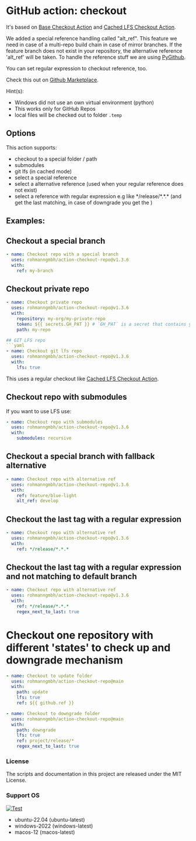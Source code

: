 # GitHub action: checkout

It's based on [Base Checkout Action](https://github.com/actions/checkout) and [Cached LFS Checkout Action](https://github.com/nschloe/action-cached-lfs-checkout).

We added a special reference handling called "alt_ref". This feature we need in case of a multi-repo build chain in case of mirror branches. If the feature branch does not exist in your repository, the alternative reference 'alt_ref' will be taken. To handle the reference stuff we are using [PyGithub](https://github.com/PyGithub/PyGithub).

You can set regular expression to checkout reference, too.

Check this out on [Github Marketplace](https://github.com/marketplace/actions/checkout-repo).

Hint(s):
- Windows did not use an own virtual environment (python)
- This works only for GitHub Repos
- local files will be checked out to folder `.temp`

## Options

This action supports:
- checkout to a special folder / path
- submodules
- git lfs (in cached mode)
- select a special reference
- select a alternative reference (used when your regular reference does not exist)
- select a reference with regular expression e.g like \*/release/\*.\*.\* (and get the last matching, in case of downgrade you get the )

## Examples:

## Checkout a special branch
```yaml
- name: Checkout repo with a special branch
  uses: rohmanngmbh/action-checkout-repo@v1.3.6
  with:
    ref: my-branch
```

## Checkout private repo
```yaml
- name: Checkout private repo
  uses: rohmanngmbh/action-checkout-repo@v1.3.6
  with:
    repository: my-org/my-private-repo
    token: ${{ secrets.GH_PAT }} # `GH_PAT` is a secret that contains your PAT
    path: my-repo

## GIT LFS repo
```yaml
- name: Checkout git lfs repo
  uses: rohmanngmbh/action-checkout-repo@v1.3.6
  with:
    lfs: true
```
This uses a regular checkout like [Cached LFS Checkout Action](https://github.com/nschloe/action-cached-lfs-checkout).

## Checkout repo with submodules
If you want to use LFS use:

```yaml
- name: Checkout repo with submodules
  uses: rohmanngmbh/action-checkout-repo@v1.3.6
  with:
    submodules: recursive
```

## Checkout a special branch with fallback alternative
```yaml
- name: Checkout repo with alternative ref
  uses: rohmanngmbh/action-checkout-repo@v1.3.6
  with:
    ref: feature/blue-light
    alt_ref: develop
```

## Checkout the last tag with a regular expression
```yaml
- name: Checkout repo with alternative ref
  uses: rohmanngmbh/action-checkout-repo@v1.3.6
  with:
    ref: */release/*.*.* 
```

## Checkout the last tag with a regular expression and not matching to default branch
```yaml
- name: Checkout repo with alternative ref
  uses: rohmanngmbh/action-checkout-repo@v1.3.6
  with:
    ref: */release/*.*.* 
    regex_next_to_last: true
```

# Checkout one repository with different 'states' to check up and downgrade mechanism 
```yaml
- name: Checkout to update folder
  uses: rohmanngmbh/action-checkout-repo@main
  with:
    path: update
    lfs: true
    ref: ${{ github.ref }}

- name: Checkout to downgrade folder
  uses: rohmanngmbh/action-checkout-repo@main
  with:
    path: downgrade
    lfs: true
    ref: project/release/*
    regex_next_to_last: true
```


### License

The scripts and documentation in this project are released under the MIT License.


### Support OS

[![Test](https://github.com/rohmanngmbh/action-checkout-repo/actions/workflows/ci.yml/badge.svg)](https://github.com/rohmanngmbh/action-checkout-repo/actions/workflows/ci.yml)

* ubuntu-22.04 (ubuntu-latest)
* windows-2022 (windows-latest)
* macos-12 (macos-latest)
